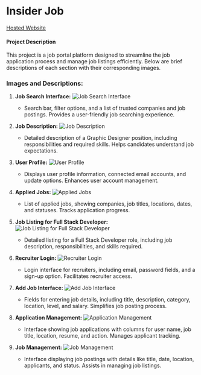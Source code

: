 # Insider Job



[Hosted Website](https://job-portal-client-204ague5o-keerthan-ghodiwals-projects.vercel.app/)

#### Project Description
This project is a job portal platform designed to streamline the job application process and manage job listings efficiently. Below are brief descriptions of each section with their corresponding images.

### Images and Descriptions:

1. **Job Search Interface:**
   ![Job Search Interface](https://github.com/user-attachments/assets/0f61d4d9-c7ca-443b-be44-b66b41576546)
   - Search bar, filter options, and a list of trusted companies and job postings. Provides a user-friendly job searching experience.

2. **Job Description:**
   ![Job Description](URL_to_image_2)
   - Detailed description of a Graphic Designer position, including responsibilities and required skills. Helps candidates understand job expectations.

3. **User Profile:**
   ![User Profile](URL_to_image_3)
   - Displays user profile information, connected email accounts, and update options. Enhances user account management.

4. **Applied Jobs:**
   ![Applied Jobs](URL_to_image_4)
   - List of applied jobs, showing companies, job titles, locations, dates, and statuses. Tracks application progress.

5. **Job Listing for Full Stack Developer:**
   ![Job Listing for Full Stack Developer](URL_to_image_5)
   - Detailed listing for a Full Stack Developer role, including job description, responsibilities, and skills required.

6. **Recruiter Login:**
   ![Recruiter Login](URL_to_image_6)
   - Login interface for recruiters, including email, password fields, and a sign-up option. Facilitates recruiter access.

7. **Add Job Interface:**
   ![Add Job Interface](URL_to_image_7)
   - Fields for entering job details, including title, description, category, location, level, and salary. Simplifies job posting process.

8. **Application Management:**
   ![Application Management](URL_to_image_8)
   - Interface showing job applications with columns for user name, job title, location, resume, and action. Manages applicant tracking.

9. **Job Management:**
   ![Job Management](URL_to_image_9)
   - Interface displaying job postings with details like title, date, location, applicants, and status. Assists in managing job listings.
